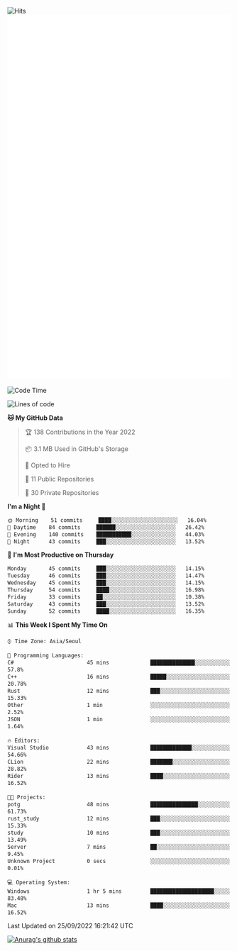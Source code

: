![Hits](https://hits.seeyoufarm.com/api/count/incr/badge.svg?url=https%3A%2F%2Fgithub.com%2Fkokose1234&count_bg=%2379C83D&title_bg=%23555555&icon=apple.svg&icon_color=%23E7E7E7&title=hits&edge_flat=false)
<br/>
![Metrics](https://github.com/kokose1234/kokose1234/blob/main/github-metrics.svg)

<!--START_SECTION:waka-->
![Code Time](http://img.shields.io/badge/Code%20Time-694%20hrs%2045%20mins-blue)

![Lines of code](https://img.shields.io/badge/From%20Hello%20World%20I%27ve%20Written-901%20Thousand%20lines%20of%20code-blue)

**🐱 My GitHub Data** 

> 🏆 138 Contributions in the Year 2022
 > 
> 📦 3.1 MB Used in GitHub's Storage 
 > 
> 💼 Opted to Hire
 > 
> 📜 11 Public Repositories 
 > 
> 🔑 30 Private Repositories  
 > 
**I'm a Night 🦉** 

```text
🌞 Morning    51 commits     ████░░░░░░░░░░░░░░░░░░░░░   16.04% 
🌆 Daytime    84 commits     ██████░░░░░░░░░░░░░░░░░░░   26.42% 
🌃 Evening    140 commits    ███████████░░░░░░░░░░░░░░   44.03% 
🌙 Night      43 commits     ███░░░░░░░░░░░░░░░░░░░░░░   13.52%

```
📅 **I'm Most Productive on Thursday** 

```text
Monday       45 commits     ███░░░░░░░░░░░░░░░░░░░░░░   14.15% 
Tuesday      46 commits     ███░░░░░░░░░░░░░░░░░░░░░░   14.47% 
Wednesday    45 commits     ███░░░░░░░░░░░░░░░░░░░░░░   14.15% 
Thursday     54 commits     ████░░░░░░░░░░░░░░░░░░░░░   16.98% 
Friday       33 commits     ██░░░░░░░░░░░░░░░░░░░░░░░   10.38% 
Saturday     43 commits     ███░░░░░░░░░░░░░░░░░░░░░░   13.52% 
Sunday       52 commits     ████░░░░░░░░░░░░░░░░░░░░░   16.35%

```


📊 **This Week I Spent My Time On** 

```text
⌚︎ Time Zone: Asia/Seoul

💬 Programming Languages: 
C#                       45 mins             ██████████████░░░░░░░░░░░   57.8% 
C++                      16 mins             █████░░░░░░░░░░░░░░░░░░░░   20.78% 
Rust                     12 mins             ███░░░░░░░░░░░░░░░░░░░░░░   15.33% 
Other                    1 min               ░░░░░░░░░░░░░░░░░░░░░░░░░   2.52% 
JSON                     1 min               ░░░░░░░░░░░░░░░░░░░░░░░░░   1.64%

🔥 Editors: 
Visual Studio            43 mins             █████████████░░░░░░░░░░░░   54.66% 
CLion                    22 mins             ███████░░░░░░░░░░░░░░░░░░   28.82% 
Rider                    13 mins             ████░░░░░░░░░░░░░░░░░░░░░   16.52%

🐱‍💻 Projects: 
potg                     48 mins             ███████████████░░░░░░░░░░   61.73% 
rust_study               12 mins             ███░░░░░░░░░░░░░░░░░░░░░░   15.33% 
study                    10 mins             ███░░░░░░░░░░░░░░░░░░░░░░   13.49% 
Server                   7 mins              ██░░░░░░░░░░░░░░░░░░░░░░░   9.45% 
Unknown Project          0 secs              ░░░░░░░░░░░░░░░░░░░░░░░░░   0.01%

💻 Operating System: 
Windows                  1 hr 5 mins         ████████████████████░░░░░   83.48% 
Mac                      13 mins             ████░░░░░░░░░░░░░░░░░░░░░   16.52%

```


 Last Updated on 25/09/2022 16:21:42 UTC
<!--END_SECTION:waka-->

[![Anurag's github stats](https://github-readme-stats.vercel.app/api?username=kokose1234&theme=dracula)](https://github.com/anuraghazra/github-readme-stats)



	
